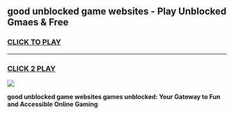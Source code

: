 
## good unblocked game websites - Play Unblocked Gmaes & Free
<h3>
<a href="https://news.freeplayer.one?title=good_unblocked_game_websites&ref=23F">CLICK TO PLAY</a></h3>
<hr>

<h3>
<a href="https://news.freeplayer.one?title=good_unblocked_game_websites&ref=23F">CLICK 2 PLAY</a>
  
</h3>

<a href="https://news.freeplayer.one?title=good_unblocked_game_websites&ref=23F/"><img src="https://clearcache.store/games.png"></a>


**good unblocked game websites games unblocked: Your Gateway to Fun and Accessible Online Gaming**
